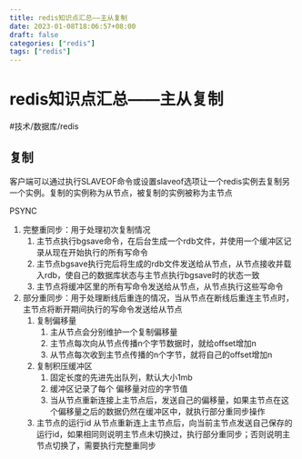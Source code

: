 ```yaml
---
title: redis知识点汇总——主从复制
date: 2023-01-08T18:06:57+08:00
draft: false
categories: ["redis"]
tags: ["redis"]
---
```


# redis知识点汇总——主从复制
#技术/数据库/redis
## 复制
客户端可以通过执行SLAVEOF命令或设置slaveof选项让一个redis实例去复制另一个实例。复制的实例称为从节点，被复制的实例被称为主节点

PSYNC
1. 完整重同步：用于处理初次复制情况
	1. 主节点执行bgsave命令，在后台生成一个rdb文件，并使用一个缓冲区记录从现在开始执行的所有写命令
	2. 主节点bgsave执行完后将生成的rdb文件发送给从节点，从节点接收并载入rdb，使自己的数据库状态与主节点执行bgsave时的状态一致
	3. 主节点将缓冲区里的所有写命令发送给从节点，从节点执行这些写命令
2. 部分重同步：用于处理断线后重连的情况，当从节点在断线后重连主节点时，主节点将断开期间执行的写命令发送给从节点
	1. 复制偏移量
		1. 主从节点会分别维护一个复制偏移量
		2. 主节点每次向从节点传播n个字节数据时，就给offset增加n
		3. 从节点每次收到主节点传播的n个字节，就将自己的offset增加n
	2. 复制积压缓冲区
		1. 固定长度的先进先出队列，默认大小1mb
		2. 缓冲区记录了每个 偏移量对应的字节值
		3. 当从节点重新连接上主节点后，发送自己的偏移量，如果主节点在这个偏移量之后的数据仍然在缓冲区中，就执行部分重同步操作
	3. 主节点的运行id
	从节点重新连上主节点后，向当前主节点发送自己保存的运行id，如果相同则说明主节点未切换过，执行部分重同步；否则说明主节点切换了，需要执行完整重同步